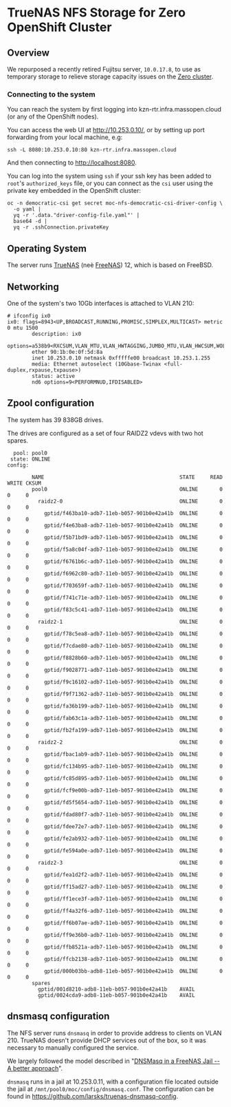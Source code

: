 # TrueNAS NFS Storage for Zero OpenShift Cluster

## Overview

We repurposed a recently retired Fujitsu server, `10.0.17.8`, to
use as temporary storage to relieve storage capacity issues on the
[Zero cluster][].

[zero cluster]: https://console-openshift-console.apps.zero.massopen.cloud/

### Connecting to the system

You can reach the system by first logging into
kzn-rtr.infra.massopen.cloud (or any of the OpenShift nodes).

You can access the web UI at <http://10.253.0.10/>, or by setting up
port forwarding from your local machine, e.g:

```
ssh -L 8080:10.253.0.10:80 kzn-rtr.infra.massopen.cloud
```

And then connecting to <http://localhost:8080>.

You can log into the system using `ssh` if your ssh key has been added
to `root`'s `authorized_keys` file, or you can connect as the `csi`
user using the private key embedded in the OpenShift cluster:

```
oc -n democratic-csi get secret moc-nfs-democratic-csi-driver-config \
  -o yaml |
  yq -r '.data."driver-config-file.yaml"' |
  base64 -d |
  yq -r .sshConnection.privateKey
```

## Operating System

The server runs [TrueNAS][] (neè [FreeNAS][]) 12, which is based on FreeBSD.

[TrueNAS]: https://www.truenas.com/
[FreeNAS]: https://www.freenas.org/

## Networking

One of the system's two 10Gb interfaces is attached to VLAN 210:

```
# ifconfig ix0
ix0: flags=8943<UP,BROADCAST,RUNNING,PROMISC,SIMPLEX,MULTICAST> metric 0 mtu 1500
        description: ix0
        options=a538b9<RXCSUM,VLAN_MTU,VLAN_HWTAGGING,JUMBO_MTU,VLAN_HWCSUM,WOL_UCAST,WOL_MCAST,WOL_MAGIC,VLAN_HWFILTER,VLAN_HWTSO,RXCSUM_IPV6>
        ether 90:1b:0e:0f:5d:8a
        inet 10.253.0.10 netmask 0xfffffe00 broadcast 10.253.1.255
        media: Ethernet autoselect (10Gbase-Twinax <full-duplex,rxpause,txpause>)
        status: active
        nd6 options=9<PERFORMNUD,IFDISABLED>
```

## Zpool configuration

The system has 39 838GB drives.

The drives are configured as a set of four RAIDZ2 vdevs with two hot
spares.

```
  pool: pool0
 state: ONLINE
config:

        NAME                                            STATE     READ WRITE CKSUM
        pool0                                           ONLINE       0     0     0
          raidz2-0                                      ONLINE       0     0     0
            gptid/f463ba10-adb7-11eb-b057-901b0e42a41b  ONLINE       0     0     0
            gptid/f4e63ba8-adb7-11eb-b057-901b0e42a41b  ONLINE       0     0     0
            gptid/f5b71bd9-adb7-11eb-b057-901b0e42a41b  ONLINE       0     0     0
            gptid/f5a8c04f-adb7-11eb-b057-901b0e42a41b  ONLINE       0     0     0
            gptid/f6761b6c-adb7-11eb-b057-901b0e42a41b  ONLINE       0     0     0
            gptid/f6962c80-adb7-11eb-b057-901b0e42a41b  ONLINE       0     0     0
            gptid/f703659f-adb7-11eb-b057-901b0e42a41b  ONLINE       0     0     0
            gptid/f741c71e-adb7-11eb-b057-901b0e42a41b  ONLINE       0     0     0
            gptid/f83c5c41-adb7-11eb-b057-901b0e42a41b  ONLINE       0     0     0
          raidz2-1                                      ONLINE       0     0     0
            gptid/f78c5ea8-adb7-11eb-b057-901b0e42a41b  ONLINE       0     0     0
            gptid/f7cdae80-adb7-11eb-b057-901b0e42a41b  ONLINE       0     0     0
            gptid/f8828b60-adb7-11eb-b057-901b0e42a41b  ONLINE       0     0     0
            gptid/f9028771-adb7-11eb-b057-901b0e42a41b  ONLINE       0     0     0
            gptid/f9c16102-adb7-11eb-b057-901b0e42a41b  ONLINE       0     0     0
            gptid/f9f71362-adb7-11eb-b057-901b0e42a41b  ONLINE       0     0     0
            gptid/fa36b199-adb7-11eb-b057-901b0e42a41b  ONLINE       0     0     0
            gptid/fab63c1a-adb7-11eb-b057-901b0e42a41b  ONLINE       0     0     0
            gptid/fb2fa199-adb7-11eb-b057-901b0e42a41b  ONLINE       0     0     0
          raidz2-2                                      ONLINE       0     0     0
            gptid/fbac1ab9-adb7-11eb-b057-901b0e42a41b  ONLINE       0     0     0
            gptid/fc134b95-adb7-11eb-b057-901b0e42a41b  ONLINE       0     0     0
            gptid/fc85d895-adb7-11eb-b057-901b0e42a41b  ONLINE       0     0     0
            gptid/fcf9e00b-adb7-11eb-b057-901b0e42a41b  ONLINE       0     0     0
            gptid/fd5f5654-adb7-11eb-b057-901b0e42a41b  ONLINE       0     0     0
            gptid/fdad80f7-adb7-11eb-b057-901b0e42a41b  ONLINE       0     0     0
            gptid/fdee72e7-adb7-11eb-b057-901b0e42a41b  ONLINE       0     0     0
            gptid/fe2ab932-adb7-11eb-b057-901b0e42a41b  ONLINE       0     0     0
            gptid/fe594a0e-adb7-11eb-b057-901b0e42a41b  ONLINE       0     0     0
          raidz2-3                                      ONLINE       0     0     0
            gptid/fea1d2f2-adb7-11eb-b057-901b0e42a41b  ONLINE       0     0     0
            gptid/ff15ad27-adb7-11eb-b057-901b0e42a41b  ONLINE       0     0     0
            gptid/ff1ece3f-adb7-11eb-b057-901b0e42a41b  ONLINE       0     0     0
            gptid/ff4a32f6-adb7-11eb-b057-901b0e42a41b  ONLINE       0     0     0
            gptid/ff6b07ae-adb7-11eb-b057-901b0e42a41b  ONLINE       0     0     0
            gptid/ff9e36b0-adb7-11eb-b057-901b0e42a41b  ONLINE       0     0     0
            gptid/ffb8521a-adb7-11eb-b057-901b0e42a41b  ONLINE       0     0     0
            gptid/ffcb2138-adb7-11eb-b057-901b0e42a41b  ONLINE       0     0     0
            gptid/000b03bb-adb8-11eb-b057-901b0e42a41b  ONLINE       0     0     0
        spares
          gptid/001d8210-adb8-11eb-b057-901b0e42a41b    AVAIL
          gptid/0024cda9-adb8-11eb-b057-901b0e42a41b    AVAIL
```

## dnsmasq configuration

The NFS server runs `dnsmasq` in order to provide address to clients
on VLAN 210. TrueNAS doesn't provide DHCP services out of the box, so
it was necessary to manually configured the service.

We largely followed the model described in "[DNSMasq in a FreeNAS Jail
-- A better approach][dnsmasq-freenas]".

[dnsmasq-freenas]: https://blog.udance.com.au/2020/03/25/dnsmasq-in-a-freenas-jail-a-better-approach/

`dnsmasq` runs in a jail at 10.253.0.11, with a configuration file
located outside the jail at `/mnt/pool0/moc/config/dnsmasq.conf`. The
configuration can be found in
<https://github.com/larsks/truenas-dnsmasq-config>.
